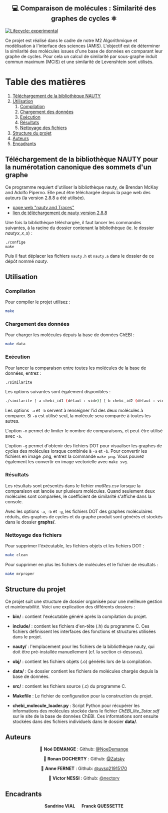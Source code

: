 <h2 align="center"> 💻 Comparaison de molécules : Similarité des graphes de cycles ⚛️</h2>
<p>
</p>

<!-- badges: start -->
[![Lifecycle:
experimental](https://img.shields.io/badge/lifecycle-experimental-orange.svg)](https://lifecycle.r-lib.org/articles/stages.html#experimental)
<!-- badges: end -->

Ce projet est réalisé dans le cadre de notre M2 Algorithmique et modélisation à l'interface des sciences (AMIS). L'objectif est de déterminer la similarité des molécules issues d'une base de données en comparant leur graphe de cycles. Pour cela un calcul de similarité par sous-graphe induit commun maximum (MCIS) et une similarité de Levenshtein sont utilisés.

# Table des matières
1. [Téléchargement de la bibliothèque NAUTY](#nauty)
2. [Utilisation](#Utilisation)
    1. [Compilation](#Compilation)
    2. [Chargement des données](#data)
    3. [Exécution](#exec)
    4. [Résultats](#res)
    5. [Nettoyage des fichiers](#clean)
3. [Structure du projet](#structure)
4. [Auteurs](#Auteurs)
5. [Encadrants](#Encadrants)

## Téléchargement de la bibliothèque NAUTY pour la numérotation canonique des sommets d'un graphe <a name="nauty"></a>

Ce programme requiert d'utiliser la bibliothèque nauty, de Brendan McKay and Adolfo Piperno. Elle peut être téléchargée depuis la page web des auteurs (la version 2.8.8 a été utilisée).
- [page web "nauty and Traces"](https://pallini.di.uniroma1.it/#howtogetit)
- [lien de téléchargement de nauty version 2.8.8](https://pallini.di.uniroma1.it/#howtogetit)

Une fois la bibliothèque téléchargée, il faut lancer les commandes suivantes, à la racine du dossier contenant la bibliothèque (ie. le dossier *nautyx_x_x*) :

```
./confige
make
```

Puis il faut déplacer les fichiers `nauty.h` et `nauty.a` dans le dossier de ce dépôt nommé *nauty*.

## Utilisation <a name="Utilisation"></a>

### Compilation <a name="Compilation"></a>

Pour compiler le projet utilisez :
```sh
make
```
### Chargement des données <a name="data"></a>

Pour charger les molécules depuis la base de données ChEBI :
```sh
make data
```

### Exécution <a name="exec"></a>
Pour lancer la comparaison entre toutes les molécules de la base de données, entrez :
```sh
./similarite
```
Les options suivantes sont également disponibles :
```sh
./similarite [-a chebi_id1 (défaut : vide)] [-b chebi_id2 (défaut : vide)] [-n nb_fichiers (défaut : tous)] [-g (défaut : non)] [-h (usage)]
```

Les options `-a` et `-b` servent à renseigner l'id des deux molécules à comparer. Si `-a` est utilisé seul, la molécule sera comparée à toutes les autres. 

L'option `-n` permet de limiter le nombre de comparaisons, et peut-être utilisé avec `-a`. 

L'option `-g` permet d'obtenir des fichiers DOT pour visualiser les graphes de cycles des molécules lorsque combinée à `-a` et `-b`. Pour convertir les fichiers en image .png, entrez la commande `make png`. Vous pouvez également les convertir en image vectorielle avec `make svg`.


### Résultats <a name="res"></a>

Les résultats sont présentés dans le fichier *matRes.csv* lorsque la comparaison est lancée sur plusieurs molécules. Quand seulement deux molécules sont comparées, le coefficient de similarité s'affiche dans la console. 

Avec les options `-a`, `-b` et `-g`, les fichiers DOT des graphes moléculaires réduits, des graphes de cycles et du graphe produit sont générés et stockés dans le dossier **graphs/**.

### Nettoyage des fichiers <a name="clean"></a>

Pour supprimer l'éxécutable, les fichiers objets et les fichiers DOT :
```sh
make clean
```
Pour supprimer en plus les fichiers de molécules et le fichier de résultats : 
```sh
make mrproper
```

## Structure du projet <a name="structure"></a>

Ce projet suit une structure de dossier organisée pour une meilleure gestion et maintenabilité. Voici une explication des différents dossiers :

- **bin/** : contient l'exécutable généré après la compilation du projet.

- **include/** : contient les fichiers d'en-tête (.h) du programme C. Ces fichiers définissent les interfaces des fonctions et structures utilisées dans le projet.

- **nauty/** : l'emplacement pour les fichiers de la bibliothèque nauty, qui doit être pré-installée manuellement (cf. la section ci-dessous).

- **obj/** : contient les fichiers objets (.o) générés lors de la compilation. 

- **data/** : Ce dossier contient les fichiers de molécules chargés depuis la base de données.

- **src/** : contient les fichiers source (.c) du programme C.

- **Makefile** : Le fichier de configuration pour la construction du projet.

- **chebi_molecule_loader.py** : Script Python pour récupérer les informations des molécules stockée dans le fichier *ChEBI_lite_3star.sdf* sur le site de la base de données ChEBI. Ces informations sont ensuite stockées dans des fichiers individuels dans le dossier **data/**.

## Auteurs <a name="Auteurs"></a>

<div align="center">

👤 **Noé DEMANGE** : Github: [@NoeDemange](https://github.com/NoeDemange)

👤 **Ronan DOCHERTY** :  Github: [@Zatsky](https://github.com/Zatsky)

👤 **Anne FERNET** : Github: [@uvsq21915170](https://github.com/uvsq21915170)

👤 **Victor NESSI** : Github: [@nectorv](https://github.com/nectorv)

</div>

## Encadrants <a name="Encadrants"></a>
 <div align="center">
  <b>Sandrine VIAL &emsp; Franck QUESSETTE</b>
</div>
